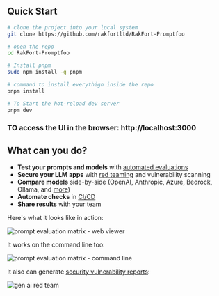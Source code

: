 
## Quick Start

```sh
# clone the project into your local system
git clone https://github.com/rakfortltd/RakFort-Promptfoo

# open the repo
cd RakFort-Promptfoo

# Install pnpm
sudo npm install -g pnpm 

# command to install everythign inside the repo
pnpm install   

# To Start the hot‑reload dev server
pnpm dev
```
### TO access the UI in the browser: http://localhost:3000

## What can you do?

- **Test your prompts and models** with [automated evaluations](https://www.promptfoo.dev/docs/getting-started/)
- **Secure your LLM apps** with [red teaming](https://www.promptfoo.dev/docs/red-team/) and vulnerability scanning
- **Compare models** side-by-side (OpenAI, Anthropic, Azure, Bedrock, Ollama, and [more](https://www.promptfoo.dev/docs/providers/))
- **Automate checks** in [CI/CD](https://www.promptfoo.dev/docs/integrations/ci-cd/)
- **Share results** with your team

Here's what it looks like in action:

![prompt evaluation matrix - web viewer](https://www.promptfoo.dev/img/claude-vs-gpt-example@2x.png)

It works on the command line too:

![prompt evaluation matrix - command line](https://github.com/promptfoo/promptfoo/assets/310310/480e1114-d049-40b9-bd5f-f81c15060284)

It also can generate [security vulnerability reports](https://www.promptfoo.dev/docs/red-team/):

![gen ai red team](https://www.promptfoo.dev/img/riskreport-1@2x.png)


